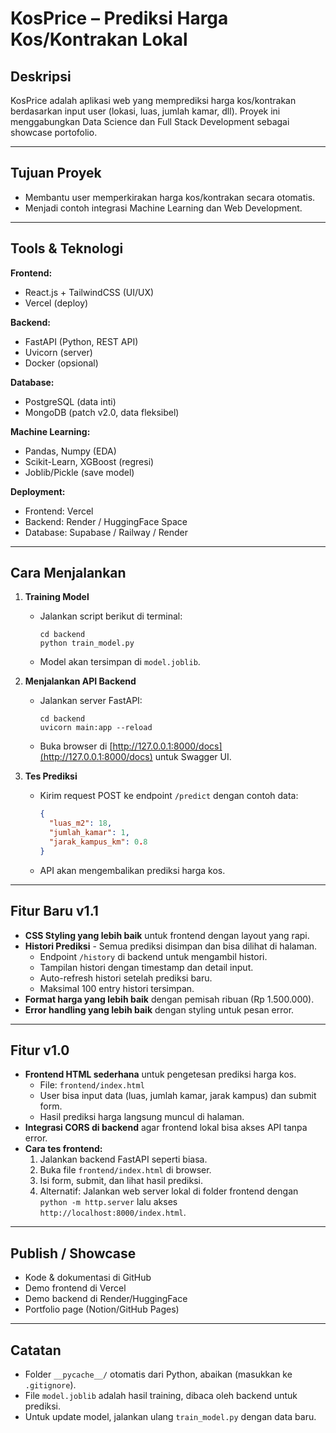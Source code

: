 # KosPrice – Prediksi Harga Kos/Kontrakan Lokal

## Deskripsi

KosPrice adalah aplikasi web yang memprediksi harga kos/kontrakan berdasarkan input user (lokasi, luas, jumlah kamar, dll). Proyek ini menggabungkan Data Science dan Full Stack Development sebagai showcase portofolio.

---

## Tujuan Proyek

- Membantu user memperkirakan harga kos/kontrakan secara otomatis.
- Menjadi contoh integrasi Machine Learning dan Web Development.

---

## Tools & Teknologi

**Frontend:**

- React.js + TailwindCSS (UI/UX)
- Vercel (deploy)

**Backend:**

- FastAPI (Python, REST API)
- Uvicorn (server)
- Docker (opsional)

**Database:**

- PostgreSQL (data inti)
- MongoDB (patch v2.0, data fleksibel)

**Machine Learning:**

- Pandas, Numpy (EDA)
- Scikit-Learn, XGBoost (regresi)
- Joblib/Pickle (save model)

**Deployment:**

- Frontend: Vercel
- Backend: Render / HuggingFace Space
- Database: Supabase / Railway / Render

---

## Cara Menjalankan

1. **Training Model**

   - Jalankan script berikut di terminal:
     ```
     cd backend
     python train_model.py
     ```
   - Model akan tersimpan di `model.joblib`.

2. **Menjalankan API Backend**

   - Jalankan server FastAPI:
     ```
     cd backend
     uvicorn main:app --reload
     ```
   - Buka browser di [http://127.0.0.1:8000/docs](http://127.0.0.1:8000/docs) untuk Swagger UI.

3. **Tes Prediksi**
   - Kirim request POST ke endpoint `/predict` dengan contoh data:
     ```json
     {
       "luas_m2": 18,
       "jumlah_kamar": 1,
       "jarak_kampus_km": 0.8
     }
     ```
   - API akan mengembalikan prediksi harga kos.

---

## Fitur Baru v1.1

- **CSS Styling yang lebih baik** untuk frontend dengan layout yang rapi.
- **Histori Prediksi** - Semua prediksi disimpan dan bisa dilihat di halaman.
  - Endpoint `/history` di backend untuk mengambil histori.
  - Tampilan histori dengan timestamp dan detail input.
  - Auto-refresh histori setelah prediksi baru.
  - Maksimal 100 entry histori tersimpan.
- **Format harga yang lebih baik** dengan pemisah ribuan (Rp 1.500.000).
- **Error handling yang lebih baik** dengan styling untuk pesan error.

---

## Fitur v1.0

- **Frontend HTML sederhana** untuk pengetesan prediksi harga kos.
  - File: `frontend/index.html`
  - User bisa input data (luas, jumlah kamar, jarak kampus) dan submit form.
  - Hasil prediksi harga langsung muncul di halaman.
- **Integrasi CORS di backend** agar frontend lokal bisa akses API tanpa error.
- **Cara tes frontend:**
  1. Jalankan backend FastAPI seperti biasa.
  2. Buka file `frontend/index.html` di browser.
  3. Isi form, submit, dan lihat hasil prediksi.
  4. Alternatif: Jalankan web server lokal di folder frontend dengan `python -m http.server` lalu akses `http://localhost:8000/index.html`.

---

## Publish / Showcase

- Kode & dokumentasi di GitHub
- Demo frontend di Vercel
- Demo backend di Render/HuggingFace
- Portfolio page (Notion/GitHub Pages)

---

## Catatan

- Folder `__pycache__/` otomatis dari Python, abaikan (masukkan ke `.gitignore`).
- File `model.joblib` adalah hasil training, dibaca oleh backend untuk prediksi.
- Untuk update model, jalankan ulang `train_model.py` dengan data baru.
